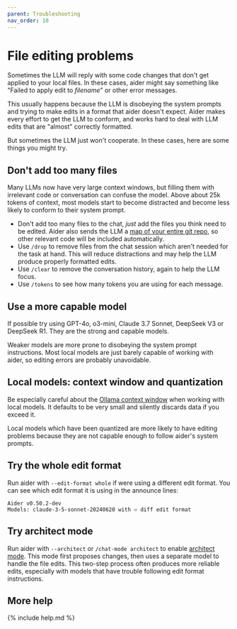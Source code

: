 ```yaml
---
parent: Troubleshooting
nav_order: 10
---
```


# File editing problems

Sometimes the LLM will reply with some code changes
that don't get applied to your local files.
In these cases, aider might say something like "Failed to apply edit to *filename*"
or other error messages.

This usually happens because the LLM is disobeying the system prompts
and trying to make edits in a format that aider doesn't expect.
Aider makes every effort to get the LLM
to conform, and works hard to deal with
LLM edits that are "almost" correctly formatted.

But sometimes the LLM just won't cooperate.
In these cases, here are some things you might try.

## Don't add too many files

Many LLMs now have very large context windows,
but filling them with irrelevant code or conversation 
can confuse the model.
Above about 25k tokens of context, most models start to become distracted and become less likely
to conform to their system prompt.

- Don't add too many files to the chat, *just* add the files you think need to be edited.
Aider also sends the LLM a [map of your entire git repo](https://aider.chat/docs/repomap.html), so other relevant code will be included automatically.
- Use `/drop` to remove files from the chat session which aren't needed for the task at hand. This will reduce distractions and may help the LLM produce properly formatted edits.
- Use `/clear` to remove the conversation history, again to help the LLM focus.
- Use `/tokens` to see how many tokens you are using for each message.

## Use a more capable model

If possible try using GPT-4o, o3-mini, Claude 3.7 Sonnet, DeepSeek V3 or DeepSeek R1.
They are the strong and capable models.

Weaker models
are more prone to
disobeying the system prompt instructions.
Most local models are just barely capable of working with aider,
so editing errors are probably unavoidable.

## Local models: context window and quantization

Be especially careful about the
[Ollama context window](https://aider.chat/docs/llms/ollama.html#setting-the-context-window-size)
when working with local models.
It defaults to be very small and silently discards data if you exceed it.

Local models which have been quantized are more likely to have editing problems
because they are not capable enough to follow aider's system prompts.

## Try the whole edit format

Run aider with `--edit-format whole` if were using a different edit format.
You can see which edit format it is using in the announce lines:

```
Aider v0.50.2-dev
Models: claude-3-5-sonnet-20240620 with ♾️ diff edit format
```

## Try architect mode

Run aider with `--architect` or `/chat-mode architect` to enable [architect mode](../usage/modes.md#architect-mode-and-the-editor-model).
This mode first proposes changes, then uses a separate model to handle the file edits.
This two-step process often produces more reliable edits, especially with models that have trouble
following edit format instructions.

## More help

{% include help.md %}
